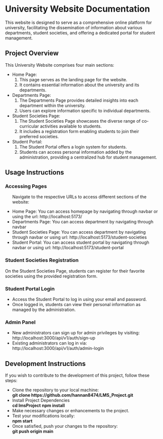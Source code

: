 <h1>University Website Documentation</h1>
<p>This website is designed to serve as a comprehensive online platform for university, facilitating the dissemination of information about various departments, student societies, and offering a dedicated portal for student management.</p>

<h2>Project Overview</h2>

<p>This University Website comprises four main sections:</p>
<ul>
    <li>Home Page:
        <ol>
            <li>This page serves as the landing page for the website.</li>
            <li>It contains essential information about the university and its departments.</li>
        </ol>
    </li>
    <li>Departments Page:
        <ol>
            <li>The Departments Page provides detailed insights into each department within the university.</li>
            <li>Users can explore information specific to individual departments.</li>
        </ol>
    </li>
    <li>Student Societies Page:
        <ol>
            <li>The Student Societies Page showcases the diverse range of co-curricular activities available to students.</li>
            <li>It includes a registration form enabling students to join their preferred societies.</li>
        </ol>
    </li>
    <li>Student Portal:
        <ol>
            <li>The Student Portal offers a login system for students.</li>
            <li>Students can access personal information added by the administration, providing a centralized hub for student management.</li>
        </ol>
    </li>
</ul>

<h2>Usage Instructions</h2>
<h3>Accessing Pages</h3>
<ul>
    <p>Navigate to the respective URLs to access different sections of the website:</p>
    <li>Home Page: You can access homepage by navigating through navbar or using the url: http://localhost:5173/</li>
    <li>Departments Page: You can access department by navigating through navbar</li>
    <li>Student Societies Page: You can access department by navigating through navbar or using url: http://localhost:5173/student-societies</li>
    <li>Student Portal: You can access student portal by navigating through navbar or using url: http://localhost:5173/student-portal</li>
</ul>

<h3>Student Societies Registration</h3>
<p>On the Student Societies Page, students can register for their favorite societies using the provided registration form.</p>

<h3>Student Portal Login</h3>
<ul>
    <li>Access the Student Portal to log in using your email and password.</li> 
    <li>Once logged in, students can view their personal information as managed by the administration.</li>   
</ul>

<h3>Admin Panel</h3>
<ul>
    <li>New administrators can sign up for admin privileges by visiting: http://localhost:3000/api/v1/auth/sign-up</li>
    <li>Existing administrators can log in via: http://localhost:3000/api/v1/auth/admin-login</li>
</ul>

<h2>Development Instructions</h2>
<p>If you wish to contribute to the development of this project, follow these steps:</p>
<ul>
    <li>Clone the repository to your local machine:</li>
    <b>git clone https://github.com/hannan8474/LMS_Project.git</b>
    <li>Install Project Dependencies</li>
    <b>cd lmsProject</b>
    <b>npm install</b>
    <li>Make necessary changes or enhancements to the project.</li>
    <li>Test your modifications locally:</li>
    <b>npm start</b>
    <li>Once satisfied, push your changes to the repository:</li>
    <b>git push origin main</b>
</ul>